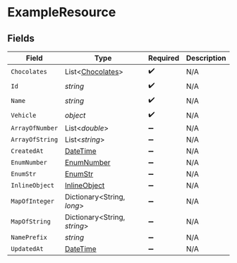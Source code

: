 # ExampleResource


## Fields

| Field                                                                                 | Type                                                                                  | Required                                                                              | Description                                                                           |
| ------------------------------------------------------------------------------------- | ------------------------------------------------------------------------------------- | ------------------------------------------------------------------------------------- | ------------------------------------------------------------------------------------- |
| `Chocolates`                                                                          | List<[Chocolates](../../Models/Shared/Chocolates.md)>                                 | :heavy_check_mark:                                                                    | N/A                                                                                   |
| `Id`                                                                                  | *string*                                                                              | :heavy_check_mark:                                                                    | N/A                                                                                   |
| `Name`                                                                                | *string*                                                                              | :heavy_check_mark:                                                                    | N/A                                                                                   |
| `Vehicle`                                                                             | *object*                                                                              | :heavy_check_mark:                                                                    | N/A                                                                                   |
| `ArrayOfNumber`                                                                       | List<*double*>                                                                        | :heavy_minus_sign:                                                                    | N/A                                                                                   |
| `ArrayOfString`                                                                       | List<*string*>                                                                        | :heavy_minus_sign:                                                                    | N/A                                                                                   |
| `CreatedAt`                                                                           | [DateTime](https://learn.microsoft.com/en-us/dotnet/api/system.datetime?view=net-5.0) | :heavy_minus_sign:                                                                    | N/A                                                                                   |
| `EnumNumber`                                                                          | [EnumNumber](../../Models/Shared/EnumNumber.md)                                       | :heavy_minus_sign:                                                                    | N/A                                                                                   |
| `EnumStr`                                                                             | [EnumStr](../../Models/Shared/EnumStr.md)                                             | :heavy_minus_sign:                                                                    | N/A                                                                                   |
| `InlineObject`                                                                        | [InlineObject](../../Models/Shared/InlineObject.md)                                   | :heavy_minus_sign:                                                                    | N/A                                                                                   |
| `MapOfInteger`                                                                        | Dictionary<String, *long*>                                                            | :heavy_minus_sign:                                                                    | N/A                                                                                   |
| `MapOfString`                                                                         | Dictionary<String, *string*>                                                          | :heavy_minus_sign:                                                                    | N/A                                                                                   |
| `NamePrefix`                                                                          | *string*                                                                              | :heavy_minus_sign:                                                                    | N/A                                                                                   |
| `UpdatedAt`                                                                           | [DateTime](https://learn.microsoft.com/en-us/dotnet/api/system.datetime?view=net-5.0) | :heavy_minus_sign:                                                                    | N/A                                                                                   |